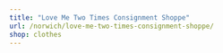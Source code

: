 ```yaml
---
title: "Love Me Two Times Consignment Shoppe"
url: /norwich/love-me-two-times-consignment-shoppe/
shop: clothes
---
```


